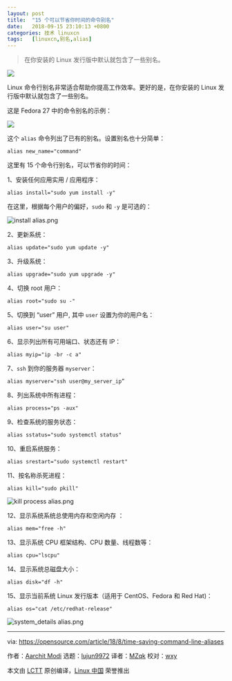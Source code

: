```yaml
---
layout: post
title:	"15 个可以节省你时间的命令别名"
date:	2018-09-15 23:10:13 +0800 
categories:	技术 linuxcn 
tags:	[linuxcn,别名,alias]
---
```




> 
> 在你安装的 Linux 发行版中默认就包含了一些别名。
> 
> 
> 


![](/Asserts/Images//attachment/album/201809/15/231004r0e3uicruclm3eiu.jpg)


Linux 命令行别名非常适合帮助你提高工作效率。更好的是，在你安装的 Linux 发行版中默认就包含了一些别名。


这是 Fedora 27 中的命令别名的示例：


![](/Asserts/Images//attachment/album/201809/15/231019j77bgriggxpipii0.png)


这个 `alias` 命令列出了已有的别名。设置别名也十分简单：



```
alias new_name="command"
```

这里有 15 个命令行别名，可以节省你的时间：


1、安装任何应用实用 / 应用程序：



```
alias install="sudo yum install -y"
```

在这里，根据每个用户的偏好，`sudo` 和 `-y` 是可选的：


![install alias.png](/Asserts/Images//attachment/album/201809/15/231028vyb0lrit7yiz5247.png "install alias.png")


2、更新系统：



```
alias update="sudo yum update -y"
```

3、升级系统：



```
alias upgrade="sudo yum upgrade -y"
```

4、切换 root 用户：



```
alias root="sudo su -"
```

5、切换到 “user” 用户, 其中 `user` 设置为你的用户名：



```
alias user="su user"
```

6、显示列出所有可用端口、状态还有 IP：



```
alias myip="ip -br -c a"
```

7、`ssh` 到你的服务器 `myserver`：



```
alias myserver="ssh user@my_server_ip”
```

8、列出系统中所有进程：



```
alias process="ps -aux"
```

9、检查系统的服务状态：



```
alias sstatus="sudo systemctl status"
```

10、重启系统服务：



```
alias srestart="sudo systemctl restart"
```

11、按名称杀死进程：



```
alias kill="sudo pkill"
```

![kill process alias.png](/Asserts/Images//attachment/album/201809/15/231043ykhpeknro9kr7kn1.png "kill process alias.png")


12、显示系统系统总使用内存和空闲内存 ：



```
alias mem="free -h"
```

13、显示系统 CPU 框架结构、CPU 数量、线程数等：



```
alias cpu="lscpu"
```

14、显示系统总磁盘大小：



```
alias disk="df -h"
```

15、显示当前系统 Linux 发行版本（适用于 CentOS、Fedora 和 Red Hat)：



```
alias os="cat /etc/redhat-release"
```

![system_details alias.png](/Asserts/Images//attachment/album/201809/15/231052uh0vvui5bhy78bw7.png "system_details alias.png")




---


via: <https://opensource.com/article/18/8/time-saving-command-line-aliases>


作者：[Aarchit Modi](https://opensource.com/users/architmodi) 选题：[lujun9972](https://github.com/lujun9972) 译者：[MZqk](https://github.com/MZqk) 校对：[wxy](https://github.com/wxy)


本文由 [LCTT](https://github.com/LCTT/TranslateProject) 原创编译，[Linux 中国](https://linux.cn/) 荣誉推出
